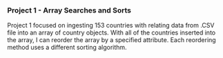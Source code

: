 ### Project 1 - Array Searches and Sorts ###
Project 1 focused on ingesting 153 countries with relating data from .CSV file into an array of country objects.
With all of the countries inserted into the array, I can reorder the array by a specified attribute. 
Each reordering method uses a different sorting algorithm. 
